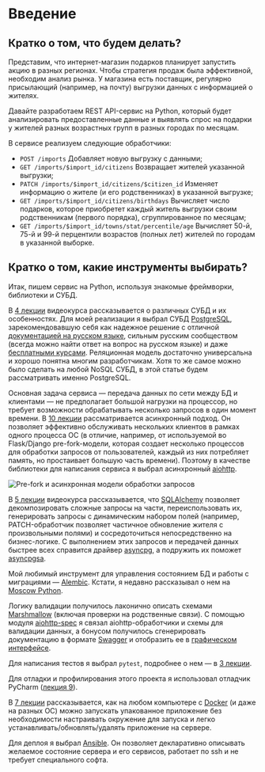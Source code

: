 # Введение

## Кратко о том, что будем делать?

Представим, что интернет-магазин подарков планирует запустить акцию в разных регионах. Чтобы стратегия продаж была эффективной, необходим анализ рынка. У магазина есть поставщик, регулярно присылающий (например, на почту) выгрузки данных с информацией о жителях.

Давайте разработаем REST API-сервис на Python, который будет анализировать предоставленные данные и выявлять спрос на подарки у жителей разных возрастных групп в разных городах по месяцам.

В сервисе реализуем следующие обработчики:

* `POST /imports` Добавляет новую выгрузку с данными;
* `GET /imports/$import_id/citizens` Возвращает жителей указанной выгрузки;
* `PATCH /imports/$import_id/citizens/$citizen_id` Изменяет информацию о жителе (и его родственниках) в указанной выгрузке;
* `GET /imports/$import_id/citizens/birthdays` Вычисляет число подарков, которое приобретет каждый житель выгрузки своим родственникам (первого порядка), сгруппированное по месяцам;
* `GET /imports/$import_id/towns/stat/percentile/age` Вычисляет 50-й, 75-й и 99-й перцентили возрастов (полных лет) жителей по городам в указанной выборке.

## Кратко о том, какие инструменты выбирать?

Итак, пишем сервис на Python, используя знакомые фреймворки, библиотеки и СУБД.

В [4 лекции](https://habr.com/ru/company/yandex/blog/498856/#4) видеокурса рассказывается о различных СУБД и их особенностях. Для моей реализации я выбрал СУБД [PostgreSQL](https://www.postgresql.org/), зарекомендовавшую себя как надежное решение c отличной [документацией на русском языке](https://postgrespro.ru/docs), сильным русским сообществом (всегда можно найти ответ на вопрос на русском языке) и даже [бесплатными курсами](https://postgrespro.ru/education/courses). Реляционная модель достаточно универсальна и хорошо понятна многим разработчикам. Хотя то же самое можно было сделать на любой NoSQL СУБД, в этой статье будем рассматривать именно PostgreSQL.

Основная задача сервиса — передача данных по сети между БД и клиентами — не предполагает большой нагрузки на процессор, но требует возможности обрабатывать несколько запросов в один момент времени. В [10 лекции](https://habr.com/ru/company/yandex/blog/498856/#10) рассматривается асинхронный подход. Он позволяет эффективно обслуживать нескольких клиентов в рамках одного процесса ОС (в отличие, например, от используемой во Flask/Django pre-fork-модели, которая создает несколько процессов для обработки запросов от пользователей, каждый из них потребляет память, но простаивает большую часть времени). Поэтому в качестве библиотеки для написания сервиса я выбрал асинхронный [aiohttp](https://docs.aiohttp.org/en/stable/).

![Pre-fork и асинхронная модели обработки запросов](/img/orrjpnx6upvsipcqbsql7f36vzc.png)

В [5 лекции](https://habr.com/ru/company/yandex/blog/498856/#5) видеокурса рассказывается, что [SQLAlchemy](https://www.sqlalchemy.org/) позволяет декомпозировать сложные запросы на части, переиспользовать их, генерировать запросы с динамическим набором полей (например, PATCH-обработчик позволяет частичное обновление жителя с произвольными полями) и сосредоточиться непосредственно на бизнес-логике. С выполнением этих запросов и передачей данных быстрее всех справится драйвер [asyncpg](https://github.com/MagicStack/asyncpg), а подружить их поможет [asyncpgsa](https://asyncpgsa.readthedocs.io/en/latest/).

Мой любимый инструмент для управления состоянием БД и работы с миграциями — [Alembic](https://alembic.sqlalchemy.org/). Кстати, я недавно рассказывал о нем на [Moscow Python](https://www.youtube.com/watch?v=qrlTDNaUQ-Q&feature=youtu.be&t=5651).

Логику валидации получилось лаконично описать схемами [Marshmallow](https://marshmallow.readthedocs.io/en/stable/) (включая проверки на родственные связи). С помощью модуля [aiohttp-spec](https://github.com/maximdanilchenko/aiohttp-apispec) я связал aiohttp-обработчики и схемы для валидации данных, а бонусом получилось сгенерировать документацию в формате [Swagger](https://swagger.io/) и отобразить ее в [графическом интерфейсе](https://swagger.io/tools/swagger-ui/).

Для написания тестов я выбрал `pytest`, подробнее о нем — в [3 лекции](https://habr.com/ru/company/yandex/blog/498856/#3).

Для отладки и профилирования этого проекта я использовал отладчик PyCharm ([лекция 9](https://habr.com/ru/company/yandex/blog/498856/#9)).

В [7 лекции](https://habr.com/ru/company/yandex/blog/498856/#7) рассказывается, как на любом компьютере с [Docker](http://docker.com/) (и даже на разных ОС) можно запускать упакованное приложение без необходимости настраивать окружение для запуска и легко устанавливать/обновлять/удалять приложение на сервере.

Для деплоя я выбрал [Ansible](https://www.ansible.com/). Он позволяет декларативно описывать желаемое состояние сервера и его сервисов, работает по ssh и не требует специального софта.
